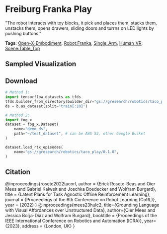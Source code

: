 # Freiburg Franka Play

"The robot interacts with toy blocks, it pick and places them, stacks them, unstacks them, opens drawers, sliding doors and turrns on LED lights by pushing buttons."

**Tags**: [Open-X-Embodiment](oed-playground/tree/master/pages/tags/Open-X-Embodiment.md), [Robot:Franka](oed-playground/tree/master/pages/tags/Robot:Franka.md), [Single_Arm](oed-playground/tree/master/pages/tags/Single_Arm.md), [Human_VR](oed-playground/tree/master/pages/tags/Human_VR.md), [Scene:Table_Top](oed-playground/tree/master/pages/tags/Scene:Table_Top.md)

## Sampled Visualization



## Download


```python
# Method 1: 
import tensorflow_datasets as tfds
tfds.builder_from_directory(builder_dir="gs://gresearch/robotics/taco_play/0.1.0")
ds = b.as_dataset(split='train[:10]')

# Method 2:
import fog_x
dataset = fog_x.Dataset(
    name="demo_ds",
    path="~/test_dataset", # can be AWS S3, other Google Bucket
)  

dataset.load_rtx_episodes(
    name="gs://gresearch/robotics/taco_play/0.1.0",
)
```


## Citation

@inproceedings{rosete2022tacorl,
author = {Erick Rosete-Beas and Oier Mees and Gabriel Kalweit and Joschka Boedecker and Wolfram Burgard},
title = {Latent Plans for Task Agnostic Offline Reinforcement Learning},
journal = {Proceedings of the 6th Conference on Robot Learning (CoRL)},
year = {2022}
}
@inproceedings{mees23hulc2,
title={Grounding  Language  with  Visual  Affordances  over  Unstructured  Data},
author={Oier Mees and Jessica Borja-Diaz and Wolfram Burgard},
booktitle = {Proceedings of the IEEE International Conference on Robotics and Automation (ICRA)},
year={2023},
address = {London, UK}
}